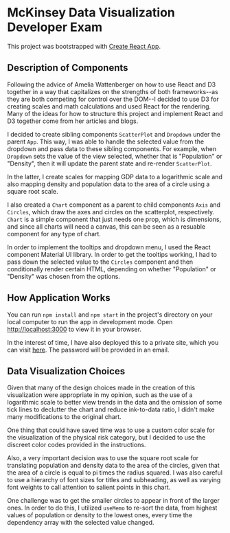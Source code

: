 # McKinsey Data Visualization Developer Exam

This project was bootstrapped with [Create React App](https://github.com/facebook/create-react-app).

## Description of Components

Following the advice of Amelia Wattenberger on how to use React and D3 together in a way that capitalizes on the strengths of both frameworks--as they are both competing for control over the DOM--I decided to use D3 for creating scales and math calculations and used React for the rendering. Many of the ideas for how to structure this project and implement React and D3 together come from her articles and blogs.

I decided to create sibling components `ScatterPlot` and `Dropdown` under the parent `App`. This way, I was able to handle the selected value from the dropdown and pass data to these sibling components. For example, when `Dropdown` sets the value of the view selected, whether that is "Population" or "Density", then it will update the parent state and re-render `ScatterPlot`. 

In the latter, I create scales for mapping GDP data to a logarithmic scale and also mapping density and population data to the area of a circle using a square root scale.

I also created a `Chart` component as a parent to child components `Axis` and `Circles`, which draw the axes and circles on the scatterplot, respectively. `Chart` is a simple component that just needs one prop, which is dimensions, and since all charts will need a canvas, this can be seen as a resuable component for any type of chart.

In order to implement the tooltips and dropdown menu, I used the React component Material UI library. In order to get the tooltips working, I had to pass down the selected value to the `Circles` component and then conditionally render certain HTML, depending on whether "Population" or "Density" was chosen from the options.

## How Application Works

You can run `npm install` and `npm start` in the project's directory on your local computer to run the app in development mode. Open [http://localhost:3000](http://localhost:3000) to view it in your browser.

In the interest of time, I have also deployed this to a private site, which you can visit [here](https://mckinsey-developer-exam.netlify.app/). The password will be provided in an email.

## Data Visualization Choices

Given that many of the design choices made in the creation of this visualization were appropriate in my opinion, such as the use of a logarithmic scale to better view trends in the data and the omission of some tick lines to declutter the chart and reduce ink-to-data ratio, I didn't make many modifications to the original chart. 

One thing that could have saved time was to use a custom color scale for the visualization of the physical risk category, but I decided to use the discreet color codes provided in the instructions. 

Also, a very important decision was to use the square root scale for translating population and density data to the area of the circles, given that the area of a circle is equal to pi times the radius squared. I was also careful to use a hierarchy of font sizes for titles and subheading, as well as varying font weights to call attention to salient points in this chart.

One challenge was to get the smaller circles to appear in front of the larger ones. In order to do this, I utilized `useMemo` to re-sort the data, from highest values of population or density to the lowest ones, every time the dependency array with the selected value changed.

